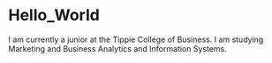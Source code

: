 # Hello_World
I am currently a junior at the Tippie College of Business. I am studying Marketing and Business Analytics and Information Systems.
